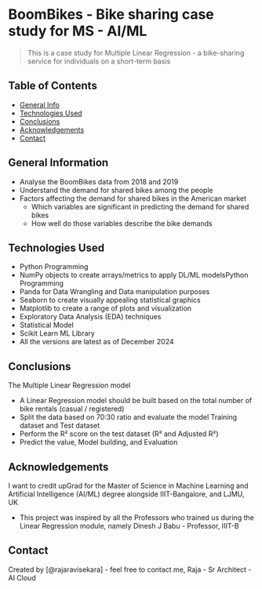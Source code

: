 # BoomBikes - Bike sharing case study for MS - AI/ML
> This is a case study for Multiple Linear Regression - a bike-sharing service for individuals on a short-term basis

## Table of Contents
* [General Info](#general-information)
* [Technologies Used](#technologies-used)
* [Conclusions](#conclusions)
* [Acknowledgements](#acknowledgements)
* [Contact](#Contact)

<!-- You can include any other section that is pertinent to your problem -->

## General Information
- Analyse the BoomBikes data from 2018 and 2019
- Understand the demand for shared bikes among the people
- Factors affecting the demand for shared bikes in the American market
  - Which variables are significant in predicting the demand for shared bikes
  - How well do those variables describe the bike demands
  
<!-- You don't have to answer all the questions - just the ones relevant to your project. -->

## Technologies Used
- Python Programming
- NumPy objects to create arrays/metrics to apply DL/ML modelsPython Programming
- Panda for Data Wrangling and Data manipulation purposes
- Seaborn to create visually appealing statistical graphics
- Matplotlib to create a range of plots and visualization
- Exploratory Data Analysis (EDA) techniques
- Statistical Model
- Scikit Learn ML Library
- All the versions are latest as of December 2024

<!-- As the library versions keep on changing, it is recommended to mention the version of the library used in this project -->

## Conclusions
The Multiple Linear Regression model
- A Linear Regression model should be built based on the total number of bike rentals (casual / registered)
- Split the data based on 70:30 ratio and evaluate the model Training dataset and Test dataset
- Perform the R² score on the test dataset (R² and Adjusted R²)
- Predict the value, Model building, and Evaluation

<!-- You don't have to answer all the questions - just the ones relevant to your project. -->

## Acknowledgements
I want to credit upGrad for the Master of Science in Machine Learning and Artificial Intelligence (AI/ML) degree alongside IIIT-Bangalore, and LJMU, UK
- This project was inspired by all the Professors who trained us during the Linear Regression module, namely Dinesh J Babu - Professor, IIIT-B

## Contact
Created by [@rajaravisekara] - feel free to contact me, Raja - Sr Architect - AI Cloud

<!-- Optional -->
<!-- ## License -->
<!-- This project is open source and available under the [... License](). -->

<!-- You don't have to include all sections - just the one's relevant to your project -->

